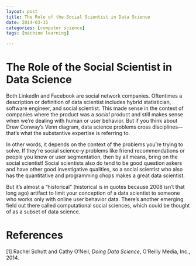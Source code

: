 ```yaml
---
layout: post
title: The Role of the Social Scientist in Data Science
date: 2014-03-15
categories: [computer science]
tags: [machine learning]

---
```


# The Role of the Social Scientist in Data Science

Both LinkedIn and Facebook are social network companies. Oftentimes a description or definition of data scientist includes hybrid statistician, software engineer, and social scientist. This made sense in the context of companies where the product was a *social* product and still makes sense when we’re dealing with human or user behavior. But if you think about Drew Conway’s Venn diagram, data science problems cross disciplines—that’s what the substantive expertise is referring to.

In other words, it depends on the context of the problems you’re trying to solve. If they’re social science-y problems like friend recommendations or people you know or user segmentation, then by all means, bring on the social scientist! Social scientists also do tend to be good question askers and have other good investigative qualities, so a social scientist who also has the quantitative and programming chops makes a great data scientist.

But it’s almost a “historical” (historical is in quotes because 2008 isn’t that long ago) artifact to limit your conception of a data scientist to someone who works only with online user behavior data. There’s another emerging field out there called computational social sciences, which could be thought of as a subset of data science.


# References
[1] Rachel Schutt and Cathy O’Neil, *Doing Data Science*, O’Reilly Media, Inc., 2014.
